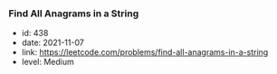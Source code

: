 ### Find All Anagrams in a String

* id: 438
* date: 2021-11-07
* link: https://leetcode.com/problems/find-all-anagrams-in-a-string
* level: Medium
